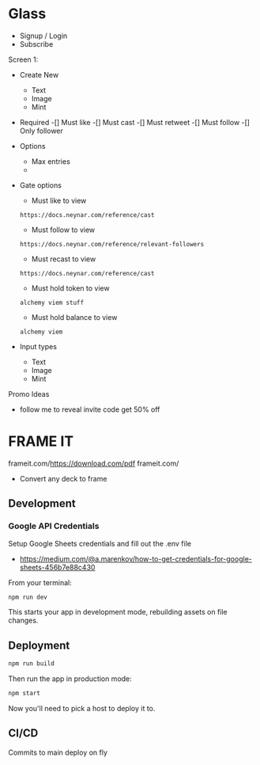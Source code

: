 # Glass

- Signup / Login
- Subscribe

Screen 1:

- Create New

  - Text
  - Image
  - Mint

- Required
  -[] Must like
  -[] Must cast
  -[] Must retweet
  -[] Must follow
  -[] Only follower

- Options

  - Max entries
  -

- Gate options

  - Must like to view

  ```
  https://docs.neynar.com/reference/cast
  ```

  - Must follow to view

  ```
  https://docs.neynar.com/reference/relevant-followers
  ```

  - Must recast to view

  ```
  https://docs.neynar.com/reference/cast
  ```

  - Must hold token to view

  ```
  alchemy viem stuff
  ```

  - Must hold balance to view

  ```
  alchemy viem
  ```

- Input types
  - Text
  - Image
  - Mint

Promo Ideas

- follow me to reveal invite code get 50% off

# FRAME IT

frameit.com/https://download.com/pdf
frameit.com/

- Convert any deck to frame

## Development

### Google API Credentials

Setup Google Sheets credentials and fill out the .env file

- https://medium.com/@a.marenkov/how-to-get-credentials-for-google-sheets-456b7e88c430

From your terminal:

```sh
npm run dev
```

This starts your app in development mode, rebuilding assets on file changes.

## Deployment

```sh
npm run build
```

Then run the app in production mode:

```sh
npm start
```

Now you'll need to pick a host to deploy it to.

## CI/CD

Commits to main deploy on fly
